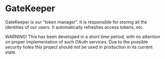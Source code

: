 # GateKeeper

GateKeeper is our "token manager". It is responsible for storing all the identities of our users.
It automatically refreshes access tokens, etc.

WARNING! This has been developed in a short time period, with no attention on proper implementation of such OAuth services. Due to the possible security
holes this project should not be used in production in its current state.